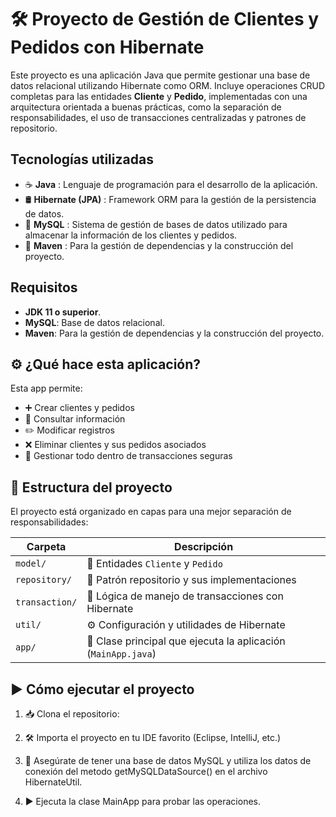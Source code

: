# 🛠️ Proyecto de Gestión de Clientes y Pedidos con Hibernate

Este proyecto es una aplicación Java que permite gestionar una base de datos relacional utilizando Hibernate como ORM. Incluye operaciones CRUD completas para las entidades **Cliente** y **Pedido**,
implementadas con una arquitectura orientada a buenas prácticas, como la separación de responsabilidades, el uso de transacciones centralizadas y patrones de repositorio.

## Tecnologías utilizadas

- ☕ **Java** : Lenguaje de programación para el desarrollo de la aplicación.
- 🛢️ **Hibernate (JPA)** : Framework ORM para la gestión de la persistencia de datos.
- 🐬 **MySQL** : Sistema de gestión de bases de datos utilizado para almacenar la información de los clientes y pedidos.
- 🧰 **Maven** : Para la gestión de dependencias y la construcción del proyecto.

## Requisitos

- **JDK 11 o superior**.
- **MySQL**: Base de datos relacional.
- **Maven**: Para la gestión de dependencias y la construcción del proyecto.

## ⚙️ ¿Qué hace esta aplicación?

Esta app permite:

- ➕ Crear clientes y pedidos
- 🧾 Consultar información
- ✏️ Modificar registros
- ❌ Eliminar clientes y sus pedidos asociados
- 🔄 Gestionar todo dentro de transacciones seguras

## 🧱 Estructura del proyecto

El proyecto está organizado en capas para una mejor separación de responsabilidades:


| Carpeta         | Descripción                                                  |
|-----------------|--------------------------------------------------------------|
| `model/`        | 🧾 Entidades `Cliente` y `Pedido`                             |
| `repository/`   | 📁 Patrón repositorio y sus implementaciones                      |
| `transaction/`  | 🔄 Lógica de manejo de transacciones con Hibernate            |
| `util/`         | ⚙️ Configuración y utilidades de Hibernate                    |
| `app/`          | 🚀 Clase principal que ejecuta la aplicación (`MainApp.java`) |


## ▶️ Cómo ejecutar el proyecto

1. 📥 Clona el repositorio:

2. 🛠️ Importa el proyecto en tu IDE favorito (Eclipse, IntelliJ, etc.)

3. 🧩 Asegúrate de tener una base de datos MySQL y utiliza los datos de conexión del metodo getMySQLDataSource() en el archivo HibernateUtil.

4. ▶️ Ejecuta la clase MainApp para probar las operaciones.
